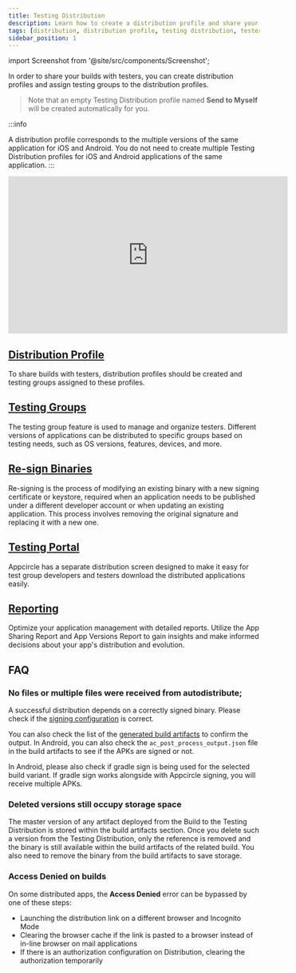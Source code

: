 ```yaml
---
title: Testing Distribution
description: Learn how to create a distribution profile and share your builds with testers in Appcircle
tags: [distribution, distribution profile, testing distribution, testers, faq]
sidebar_position: 1
---
```


import Screenshot from '@site/src/components/Screenshot';

In order to share your builds with testers, you can create distribution profiles and assign testing groups to the distribution profiles.

<Screenshot url='https://cdn.appcircle.io/docs/assets/distribution-start.png' />

> Note that an empty Testing Distribution profile named **Send to Myself** will be created automatically for you.

:::info

A distribution profile corresponds to the multiple versions of the same application for iOS and Android. You do not need to create multiple Testing Distribution profiles for iOS and Android applications of the same application.
:::

<iframe 
    width="560" 
    height="315" 
    src="https://www.youtube.com/embed/HLWiTGhAosw?si=727RjL6PRI-GA7HO" 
    title="YouTube video player" 
    frameborder="0" 
    allow="accelerometer; autoplay; clipboard-write; encrypted-media; gyroscope; picture-in-picture; web-share" referrerpolicy="strict-origin-when-cross-origin" 
    allowfullscreen>
</iframe>

## [Distribution Profile](/testing-distribution/create-or-select-a-distribution-profile)

To share builds with testers, distribution profiles should be created and testing groups assigned to these profiles.

## [Testing Groups](/testing-distribution/testing-groups)

The testing group feature is used to manage and organize testers. Different versions of applications can be distributed to specific groups based on testing needs, such as OS versions, features, devices, and more.

## [Re-sign Binaries](/testing-distribution/resigning-binaries)

Re-signing is the process of modifying an existing binary with a new signing certificate or keystore, required when an application needs to be published under a different developer account or when updating an existing application. This process involves removing the original signature and replacing it with a new one.

## [Testing Portal](/testing-distribution/testing-portal)

Appcircle has a separate distribution screen designed to make it easy for test group developers and testers download the distributed applications easily.

## [Reporting](/testing-distribution/reports)

Optimize your application management with detailed reports. Utilize the App Sharing Report and App Versions Report to gain insights and make informed decisions about your app's distribution and evolution.

## FAQ

### No files or multiple files were received from autodistribute;

A successful distribution depends on a correctly signed binary. Please check if the [signing configuration](/build/build-process-management/configurations#signing-configuration) is correct.

You can also check the list of the [generated build artifacts](/build/build-process-management#binary-actions) to confirm the output. In Android, you can also check the `ac_post_process_output.json` file in the build artifacts to see if the APKs are signed or not.

In Android, please also check if gradle sign is being used for the selected build variant. If gradle sign works alongside with Appcircle signing, you will receive multiple APKs.

### Deleted versions still occupy storage space

The master version of any artifact deployed from the Build to the Testing Distribution is stored within the build artifacts section. Once you delete such a version from the Testing Distribution, only the reference is removed and the binary is still available within the build artifacts of the related build. You also need to remove the binary from the build artifacts to save storage.

### Access Denied on builds

On some distributed apps, the **Access Denied** error can be bypassed by one of these steps:

- Launching the distribution link on a different browser and Incognito Mode
- Clearing the browser cache if the link is pasted to a browser instead of in-line browser on mail applications
- If there is an authorization configuration on Distribution, clearing the authorization temporarily
